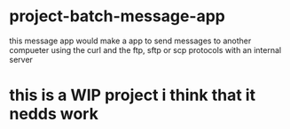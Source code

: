 # project-batch-message-app

this message app would make a app to send messages to another compueter using the curl and the ftp, sftp or scp protocols with an internal server

# this is a WIP project i think that it nedds work
